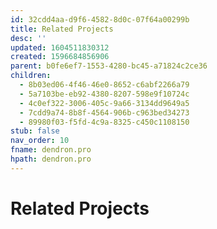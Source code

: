 ```yaml
---
id: 32cdd4aa-d9f6-4582-8d0c-07f64a00299b
title: Related Projects
desc: ''
updated: 1604511830312
created: 1596684856906
parent: b0fe6ef7-1553-4280-bc45-a71824c2ce36
children:
  - 8b03ed06-4f46-46e0-8652-c6abf2266a79
  - 5a7103be-eb92-4380-8207-598e9f10724c
  - 4c0ef322-3006-405c-9a66-3134dd9649a5
  - 7cdd9a74-8b8f-4564-906b-c963bed34273
  - 89980f03-f5fd-4c9a-8325-c450c1108150
stub: false
nav_order: 10
fname: dendron.pro
hpath: dendron.pro
---
```

# Related Projects


